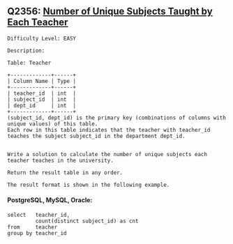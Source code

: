 ## Q2356: [Number of Unique Subjects Taught by Each Teacher](https://leetcode.com/problems/number-of-unique-subjects-taught-by-each-teacher/)

```
Difficulty Level: EASY
```

```
Description:

Table: Teacher

+-------------+------+
| Column Name | Type |
+-------------+------+
| teacher_id  | int  |
| subject_id  | int  |
| dept_id     | int  |
+-------------+------+
(subject_id, dept_id) is the primary key (combinations of columns with unique values) of this table.
Each row in this table indicates that the teacher with teacher_id teaches the subject subject_id in the department dept_id.
 

Write a solution to calculate the number of unique subjects each teacher teaches in the university.

Return the result table in any order.

The result format is shown in the following example.
```

#### PostgreSQL, MySQL, Oracle:

```
select   teacher_id,
         count(distinct subject_id) as cnt
from     teacher
group by teacher_id
```